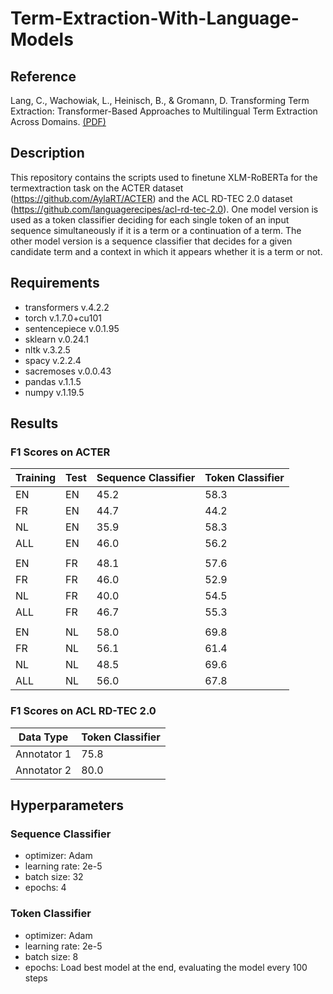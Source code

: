 # Term-Extraction-With-Language-Models

## Reference
Lang, C., Wachowiak, L., Heinisch, B., & Gromann, D. Transforming Term Extraction: Transformer-Based Approaches to Multilingual Term Extraction Across Domains. [(PDF)](https://aclanthology.org/2021.findings-acl.316.pdf)

## Description
This repository contains the scripts used to finetune XLM-RoBERTa for the termextraction task on the ACTER dataset (https://github.com/AylaRT/ACTER) and the ACL RD-TEC 2.0 dataset (https://github.com/languagerecipes/acl-rd-tec-2.0). One model version is used as a token classifier deciding for each single token of an input sequence simultaneously if it is a term or a continuation of a term. The other model version is a sequence classifier that decides for a given candidate term and a context in which it appears whether it is a term or not. 

## Requirements
* transformers v.4.2.2
* torch v.1.7.0+cu101
* sentencepiece v.0.1.95
* sklearn v.0.24.1
* nltk v.3.2.5
* spacy v.2.2.4
* sacremoses v.0.0.43
* pandas v.1.1.5
* numpy v.1.19.5

## Results

### F1 Scores on ACTER

Training | Test | Sequence Classifier | Token Classifier
------------ | ------------- | -------------|-------------
EN | EN | 45.2 | 58.3
FR | EN | 44.7 | 44.2
NL | EN | 35.9 | 58.3
ALL | EN | 46.0 | 56.2
| | | 
EN | FR | 48.1 | 57.6
FR | FR | 46.0 | 52.9
NL | FR | 40.0 | 54.5
ALL | FR | 46.7 | 55.3
| | | 
EN | NL | 58.0 | 69.8
FR | NL | 56.1 | 61.4
NL | NL | 48.5 | 69.6
ALL | NL | 56.0 | 67.8

### F1 Scores on ACL RD-TEC 2.0 
Data Type | Token Classifier | 
------------ | ------------- |
Annotator 1 | 75.8 | 
Annotator 2 | 80.0 |

## Hyperparameters

### Sequence Classifier
* optimizer: Adam
* learning rate: 2e-5
* batch size: 32
* epochs: 4

### Token Classifier 
* optimizer: Adam
* learning rate: 2e-5
* batch size: 8
* epochs: Load best model at the end, evaluating the model every 100 steps







